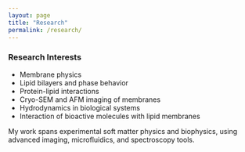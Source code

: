 ```yaml
---
layout: page
title: "Research"
permalink: /research/
---
```


### Research Interests

- Membrane physics
- Lipid bilayers and phase behavior
- Protein-lipid interactions
- Cryo-SEM and AFM imaging of membranes
- Hydrodynamics in biological systems
- Interaction of bioactive molecules with lipid membranes

My work spans experimental soft matter physics and biophysics, using advanced imaging, microfluidics, and spectroscopy tools.
